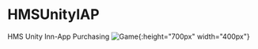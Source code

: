 # HMSUnityIAP
HMS Unity Inn-App Purchasing
![Game](https://github.com/gmYusuf/HMSUnityIAP/blob/master/Assets/fishgang%20(1).jpg){:height="700px" width="400px"}
